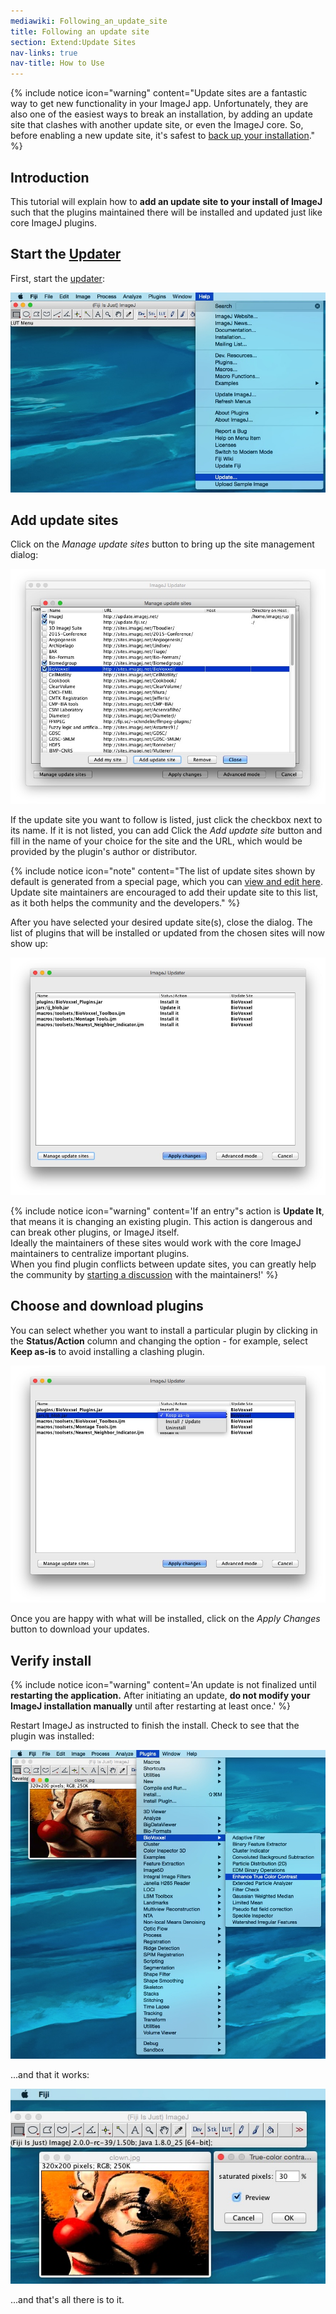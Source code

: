 ```yaml
---
mediawiki: Following_an_update_site
title: Following an update site
section: Extend:Update Sites
nav-links: true
nav-title: How to Use
---
```


{% include notice icon="warning" content="Update sites are a fantastic way to
get new functionality in your ImageJ app. Unfortunately, they are also one of
the easiest ways to break an installation, by adding an update site that
clashes with another update site, or even the ImageJ core. So, before enabling
a new update site, it's safest to
[back up your installation](/plugins/make-fiji-package)." %}

## Introduction

This tutorial will explain how to **add an update site to your install of ImageJ** such that the plugins maintained there will be installed and updated just like core ImageJ plugins.

## Start the [Updater](/plugins/updater)

First, start the [updater](/plugins/updater):

![](/media/update-sites/how-to-setup-a-plugin-distribution-site-1.jpg)

## Add update sites

Click on the *Manage update sites* button to bring up the site management dialog:

<img src="/media/mamed-3.jpg" width="770"/>

If the update site you want to follow is listed, just click the checkbox next to its name. If it is not listed, you can add Click the *Add update site* button and fill in the name of your choice for the site and the URL, which would be provided by the plugin's author or distributor.

{% include notice icon="note" content="The list of update sites shown by default is generated from a special page, which you can [view and edit here](/list-of-update-sites). Update site maintainers are encouraged to add their update site to this list, as it both helps the community and the developers." %}

After you have selected your desired update site(s), close the dialog. The list of plugins that will be installed or updated from the chosen sites will now show up:

<img src="/media/update-sites/addpluginsite-5.jpg" width="770"/>

{% include notice icon="warning" content='If an entry"s action is **Update It**, that means it is changing an existing plugin. This action is dangerous and can break other plugins, or ImageJ itself.  
Ideally the maintainers of these sites would work with the core ImageJ maintainers to centralize important plugins.  
When you find plugin conflicts between update sites, you can greatly help the community by [starting a discussion](/discuss) with the maintainers!' %}

## Choose and download plugins

You can select whether you want to install a particular plugin by clicking in the **Status/Action** column and changing the option - for example, select **Keep as-is** to avoid installing a clashing plugin.

<img src="/media/update-sites/addpluginsite-6.jpg" width="770"/>

Once you are happy with what will be installed, click on the *Apply Changes* button to download your updates.

## Verify install

{% include notice icon="warning" content='An update is not finalized until **restarting the application.** After initiating an update, **do not modify your ImageJ installation manually** until after restarting at least once.' %}

Restart ImageJ as instructed to finish the install. Check to see that the plugin was installed:

![](/media/update-sites/addpluginsite-7.jpg)

...and that it works:

![](/media/update-sites/addpluginsite-8.jpg)

...and that's all there is to it.


